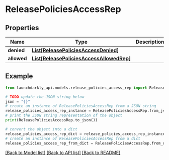 # ReleasePoliciesAccessRep


## Properties

Name | Type | Description | Notes
------------ | ------------- | ------------- | -------------
**denied** | [**List[ReleasePoliciesAccessDenied]**](ReleasePoliciesAccessDenied.md) |  | 
**allowed** | [**List[ReleasePoliciesAccessAllowedRep]**](ReleasePoliciesAccessAllowedRep.md) |  | 

## Example

```python
from launchdarkly_api.models.release_policies_access_rep import ReleasePoliciesAccessRep

# TODO update the JSON string below
json = "{}"
# create an instance of ReleasePoliciesAccessRep from a JSON string
release_policies_access_rep_instance = ReleasePoliciesAccessRep.from_json(json)
# print the JSON string representation of the object
print(ReleasePoliciesAccessRep.to_json())

# convert the object into a dict
release_policies_access_rep_dict = release_policies_access_rep_instance.to_dict()
# create an instance of ReleasePoliciesAccessRep from a dict
release_policies_access_rep_from_dict = ReleasePoliciesAccessRep.from_dict(release_policies_access_rep_dict)
```
[[Back to Model list]](../README.md#documentation-for-models) [[Back to API list]](../README.md#documentation-for-api-endpoints) [[Back to README]](../README.md)


